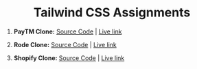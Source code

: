 # <center>Tailwind CSS Assignments</center>

1. **PayTM Clone:** [Source Code](https://github.com/Sduttt/paytm-tailwind) | [Live link](https://paytm-clone-tailwind-subham.netlify.app/)

2. **Rode Clone:** [Source Code](https://github.com/Sduttt/rode-clone) | [Live link](https://rode-clone2.netlify.app/)

3. **Shopify Clone:** [Source Code](https://github.com/Sduttt/shopify-clone) | [Live link](https://shopify-clone-01.netlify.app/)

